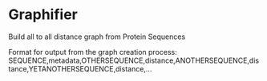 Graphifier
==========

Build all to all distance graph from Protein Sequences


Format for output from the graph creation process:
SEQUENCE,metadata,OTHERSEQUENCE,distance,ANOTHERSEQUENCE,distance,YETANOTHERSEQUENCE,distance,...

